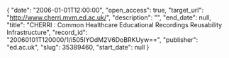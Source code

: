 {
  "date": "2006-01-01T12:00:00", 
  "open_access": true, 
  "target_url": "http://www.cherri.mvm.ed.ac.uk/", 
  "description": "", 
  "end_date": null, 
  "title": "CHERRI : Common Healthcare Educational Recordings Reusability Infrastructure", 
  "record_id": "20060101T120000/1/i505IYOdM2V6DoBRKUyw==", 
  "publisher": "ed.ac.uk", 
  "slug": 35389460, 
  "start_date": null
}


